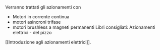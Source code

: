 Verranno trattati gli azionamenti con 
- Motori in corrente continua
- motori asincroni trifase
- motori brushless a magneti permanenti
Libri consigliati: Azionamenti elettrici - del pizzo

[[Introduzione agli azionamenti elettrici]].